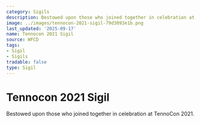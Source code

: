 ```yaml
---
category: Sigils
description: Bestowed upon those who joined together in celebration at TennoCon 2021.
image: ../images/tennocon-2021-sigil-79d3093e1b.png
last_updated: '2025-09-17'
name: Tennocon 2021 Sigil
source: WFCD
tags:
- Sigil
- Sigils
tradable: false
type: Sigil
---
```


# Tennocon 2021 Sigil

Bestowed upon those who joined together in celebration at TennoCon 2021.

